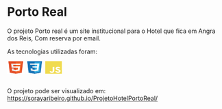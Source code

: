 <h1>Porto Real</h1>

O projeto Porto real é um site institucional para o Hotel que fica em Angra dos Reis, Com reserva por email.

As tecnologias utilizadas foram:

<div style="display: inline_block">
 <img align="center" alt="HTML" height="30" width="40" src="https://raw.githubusercontent.com/devicons/devicon/master/icons/html5/html5-original.svg">
  <img align="center" alt="CSS" height="30" width="40" src="https://raw.githubusercontent.com/devicons/devicon/master/icons/css3/css3-original.svg">
  <img align="center" alt="Js" height="30" width="40" src="https://raw.githubusercontent.com/devicons/devicon/master/icons/javascript/javascript-plain.svg">
  
</div><br>

 O projeto pode ser visualizado em:<br>
 https://sorayaribeiro.github.io/ProjetoHotelPortoReal/
